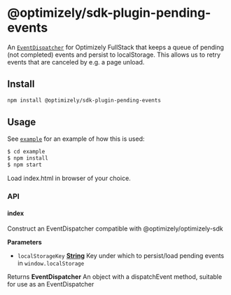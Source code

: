 # @optimizely/sdk-plugin-pending-events

An [`EventDispatcher`](https://developers.optimizely.com/x/solutions/sdks/reference/index.html?language=javascript#event-dispatcher) for Optimizely FullStack
that keeps a queue of pending (not completed) events and persist to localStorage. This allows us to retry events that are canceled by e.g. a page unload.

## Install

```sh
npm install @optimizely/sdk-plugin-pending-events
```

## Usage

See [`example`](./example) for an example of how this is used:

```sh
$ cd example
$ npm install
$ npm start
```

Load index.html in browser of your choice.

### API

<!-- Generated by documentation.js. Update this documentation by updating the source code. -->

#### index

Construct an EventDispatcher compatible with @optimizely/optimizely-sdk

**Parameters**

-   `localStorageKey` **[String](https://developer.mozilla.org/docs/Web/JavaScript/Reference/Global_Objects/String)** Key under which to persist/load pending events in `window.localStorage`

Returns **EventDispatcher** An object with a dispatchEvent method, suitable for use as an EventDispatcher
